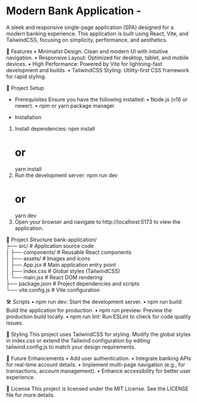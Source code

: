 # Modern Bank Application -

A sleek and responsive single-page application (SPA) designed for a modern banking experience. This application is built using React, Vite, and TailwindCSS, focusing on simplicity, performance, and aesthetics.

🚀 Features
• Minimalist Design: Clean and modern UI with intuitive navigation.
• Responsive Layout: Optimized for desktop, tablet, and mobile devices.
• High Performance: Powered by Vite for lightning-fast development and builds.
• TailwindCSS Styling: Utility-first CSS framework for rapid styling.

📂 Project Setup

- Prerequisites
  Ensure you have the following installed:
  • Node.js (v16 or newer).
  • npm or yarn package manager

- Installation

1. Install dependencies:
   npm install
   # or
   yarn install
2. Run the development server:
   npm run dev
   # or
   yarn dev
3. Open your browser and navigate to http://localhost:5173 to view the application.

📁 Project Structure
bank-application/  
├── src/ # Application source code  
│ ├── components/ # Reusable React components  
│ ├── assets/ # Images and icons  
│ ├── App.jsx # Main application entry point  
│ ├── index.css # Global styles (TailwindCSS)  
│ └── main.jsx # React DOM rendering  
├── package.json # Project dependencies and scripts  
└── vite.config.js # Vite configuration

🛠 Scripts
• npm run dev: Start the development server.
• npm run build: Build the application for production.
• npm run preview: Preview the production build locally.
• npm run lint: Run ESLint to check for code quality issues.

🎨 Styling
This project uses TailwindCSS for styling. Modify the global styles in index.css or extend the Tailwind configuration by editing tailwind.config.js to match your design requirements.

🌟 Future Enhancements
• Add user authentication.
• Integrate banking APIs for real-time account details.
• Implement multi-page navigation (e.g., for transactions, account management).
• Enhance accessibility for better user experience.

📄 License
This project is licensed under the MIT License. See the LICENSE file for more details.

